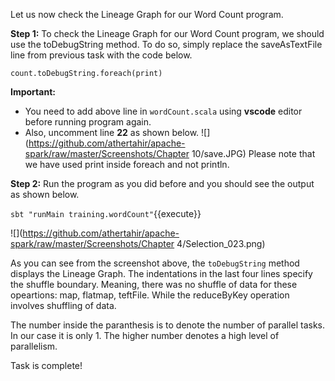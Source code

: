 Let us now check the Lineage Graph for our Word Count program.

**Step 1:** To check the Lineage Graph for our Word Count program, we should use the toDebugString method. To do so, simply replace the saveAsTextFile line from previous task with the code below.

```
count.toDebugString.foreach(print)
```

**Important:** 
- You need to add above line in `wordCount.scala` using **vscode** editor before running program again. 
- Also, uncomment line **22** as shown below.
![](https://github.com/athertahir/apache-spark/raw/master/Screenshots/Chapter 10/save.JPG)
Please note that we have used print inside foreach and not println.


**Step 2:** Run the program as you did before and you should see the output as shown below.

`sbt "runMain training.wordCount"`{{execute}} 

![](https://github.com/athertahir/apache-spark/raw/master/Screenshots/Chapter 4/Selection_023.png)

As you can see from the screenshot above, the `toDebugString` method displays the Lineage Graph. The indentations in the last four lines specify the shuffle boundary. Meaning, there was no shuffle of data for these opeartions: map, flatmap, teftFile. While the reduceByKey operation involves shuffling of data.


The number inside the paranthesis is to denote the number of parallel tasks. In our case it is only 1. The higher number denotes a high level of parallelism.

Task is complete!


